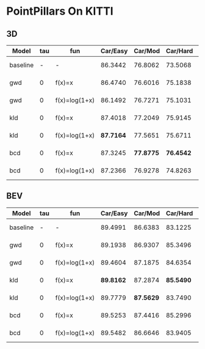 PointPillars On KITTI
===

3D
---

|Model|tau|fun|Car/Easy|Car/Mod|Car/Hard|Ped/Easy|Ped/Mod|Ped/Hard|Cyc/Easy|Cyc/Mod|Cyc/Hard|Ovr/Easy|Ovr/Mod|Ovr/Hard|download|
|-----|---|---|--------|-------|--------|--------|-------|--------|--------|-------|--------|--------|-------|--------|--------|
|baseline|-|-|86.3442|76.8062|73.5068|57.1734|52.6698|48.0374|81.6086|65.5086|61.4947|75.0421|64.9949|61.0130|[log](https://drive.google.com/file/d/1ODZk8Mr3ECR7gHvjCEl5iemWD-6sxwd-/view?usp=sharing)  [weight](https://drive.google.com/file/d/1T0xWOU7tZUJGERwAotb-zrKYReUdBI0a/view?usp=sharing)|
|gwd|0|f(x)=x|86.4740|76.6016|75.1838|58.9054|54.3385|49.8206|83.5646|65.9063|62.1912|76.3147|65.6154|62.3985|[log](https://drive.google.com/file/d/148W3FrDgvMKKCi0Y6DdsCfcu8IcUhMc6/view?usp=sharing)  [weight](https://drive.google.com/file/d/1WjAmYIDIw1ZoSMRvNxgxACLixW5mc1sg/view?usp=sharing)|
|gwd|0|f(x)=log(1+x)|86.1492|76.7271|75.1031|**61.0951**|**55.2907**|**50.8962**|82.8355|65.9086|62.3309|76.6933|65.9755|62.7767|[log](https://drive.google.com/file/d/17rucClwvUlLr2AMj7liJhBUUz-VWIPHg/view?usp=sharing)  [weight](https://drive.google.com/file/d/1dW-DNy9wct3N_52JstPDRYP5RQYuryHX/view?usp=sharing)|
|kld|0|f(x)=x|87.4018|77.2049|75.9145|58.2495|52.5324|47.8418|81.2845|66.1001|61.4003|75.6453|65.2791|61.7189|[log](https://drive.google.com/file/d/1JUxvZuAxy-QOE-UpuTlxfzhPQOrW0767/view?usp=sharing)  [weight](https://drive.google.com/file/d/1dPh79KU0UIlKgaw9NbsIZtXJCqUbm39a/view?usp=sharing)|
|kld|0|f(x)=log(1+x)|**87.7164**|77.5651|75.6711|59.9753|54.3827|50.0470|82.4651|66.2440|62.7426|76.7189|**66.0640**|**62.8202**|[log](https://drive.google.com/file/d/1szkMl0bdX1fzXimnxiW64EZjOhe6NmmU/view?usp=sharing)  [weight](https://drive.google.com/file/d/1rKPwg2pk32TqtqU-emixpqoJ2gxpMS0S/view?usp=sharing)|
|bcd|0|f(x)=x|87.3245|**77.8775**|**76.4542**|58.7822|52.0467|47.7859|**87.8213**|**67.6561**|**63.7225**|**77.9760**|65.8601|62.6542|[log](https://drive.google.com/file/d/1fpfbPCGFtrvZddiJ0BTZ5LxqxgUeVKaE/view?usp=sharing)  [weight](https://drive.google.com/file/d/1M7CBfLs4uZ8eSpwokcXtH_GBwHNHBBIs/view?usp=sharing)|
|bcd|0|f(x)=log(1+x)|87.2366|76.9278|74.8263|57.3766|53.4922|49.3513|83.2023|66.6907|63.4531|75.9385|65.7036|62.5435|[log](https://drive.google.com/file/d/1FXqFqSEDGzQh8h6PO10lWAWDn5MleM1B/view?usp=sharing)  [weight](https://drive.google.com/file/d/1ZTmeWbjtHh0GonswMZ-d_cA9MeDMlZ9R/view?usp=sharing)|

BEV
---

|Model|tau|fun|Car/Easy|Car/Mod|Car/Hard|Ped/Easy|Ped/Mod|Ped/Hard|Cyc/Easy|Cyc/Mod|Cyc/Hard|Ovr/Easy|Ovr/Mod|Ovr/Hard|download|
|-----|---|---|--------|-------|--------|--------|-------|--------|--------|-------|--------|--------|-------|--------|--------|
|baseline|-|-|89.4991|86.6383|83.1225|62.4799|57.4521|53.1716|84.0316|68.5454|64.4239|78.6702|70.8786|66.9060|[log](https://drive.google.com/file/d/1ODZk8Mr3ECR7gHvjCEl5iemWD-6sxwd-/view?usp=sharing)  [weight](https://drive.google.com/file/d/1T0xWOU7tZUJGERwAotb-zrKYReUdBI0a/view?usp=sharing)|
|gwd|0|f(x)=x|89.1938|86.9307|85.3496|62.5435|57.2883|53.6182|85.3651|68.8068|64.7492|79.0341|71.0086|67.9056|[log](https://drive.google.com/file/d/148W3FrDgvMKKCi0Y6DdsCfcu8IcUhMc6/view?usp=sharing)  [weight](https://drive.google.com/file/d/1WjAmYIDIw1ZoSMRvNxgxACLixW5mc1sg/view?usp=sharing)|
|gwd|0|f(x)=log(1+x)|89.4604|87.1875|84.6354|**65.0736**|**59.4175**|**55.2898**|86.5754|70.8361|66.3322|80.3698|**72.4804**|**68.7525**|[log](https://drive.google.com/file/d/17rucClwvUlLr2AMj7liJhBUUz-VWIPHg/view?usp=sharing)  [weight](https://drive.google.com/file/d/1dW-DNy9wct3N_52JstPDRYP5RQYuryHX/view?usp=sharing)|
|kld|0|f(x)=x|**89.8162**|87.2874|**85.5490**|62.0096|55.6291|52.0079|86.3622|68.9297|64.8103|79.3960|70.6154|67.4557|[log](https://drive.google.com/file/d/1JUxvZuAxy-QOE-UpuTlxfzhPQOrW0767/view?usp=sharing)  [weight](https://drive.google.com/file/d/1dPh79KU0UIlKgaw9NbsIZtXJCqUbm39a/view?usp=sharing)|
|kld|0|f(x)=log(1+x)|89.7779|**87.5629**|83.7490|63.9494|57.6823|54.6880|86.5358|69.5444|66.2115|80.0877|71.5965|68.2162|[log](https://drive.google.com/file/d/1szkMl0bdX1fzXimnxiW64EZjOhe6NmmU/view?usp=sharing)  [weight](https://drive.google.com/file/d/1rKPwg2pk32TqtqU-emixpqoJ2gxpMS0S/view?usp=sharing)|
|bcd|0|f(x)=x|89.5253|87.4416|85.2996|63.8959|56.9703|52.7919|**88.8584**|**71.1039**|**66.6938**|**80.7598**|71.8386|68.2618|[log](https://drive.google.com/file/d/1fpfbPCGFtrvZddiJ0BTZ5LxqxgUeVKaE/view?usp=sharing)  [weight](https://drive.google.com/file/d/1M7CBfLs4uZ8eSpwokcXtH_GBwHNHBBIs/view?usp=sharing)|
|bcd|0|f(x)=log(1+x)|89.5482|86.6646|83.9405|62.9139|58.0344|54.6862|85.6345|69.1394|65.4903|79.3656|71.2794|68.0390|[log](https://drive.google.com/file/d/1FXqFqSEDGzQh8h6PO10lWAWDn5MleM1B/view?usp=sharing)  [weight](https://drive.google.com/file/d/1ZTmeWbjtHh0GonswMZ-d_cA9MeDMlZ9R/view?usp=sharing)|
